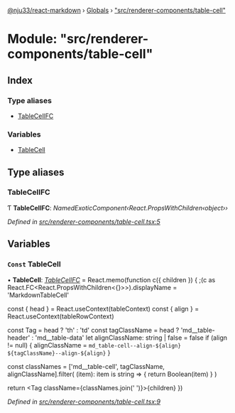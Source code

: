 [@nju33/react-markdown](../README.md) › [Globals](../globals.md) › ["src/renderer-components/table-cell"](_src_renderer_components_table_cell_.md)

# Module: "src/renderer-components/table-cell"

## Index

### Type aliases

* [TableCellFC](_src_renderer_components_table_cell_.md#tablecellfc)

### Variables

* [TableCell](_src_renderer_components_table_cell_.md#const-tablecell)

## Type aliases

###  TableCellFC

Ƭ **TableCellFC**: *NamedExoticComponent‹React.PropsWithChildren‹object››*

*Defined in [src/renderer-components/table-cell.tsx:5](https://github.com/nju33/react-markdown/blob/52ced5e/src/renderer-components/table-cell.tsx#L5)*

## Variables

### `Const` TableCell

• **TableCell**: *[TableCellFC](_src_renderer_components_table_cell_.md#tablecellfc)* = React.memo(function c({ children }) {
  ;(c as React.FC<React.PropsWithChildren<{}>>).displayName =
    'MarkdownTableCell'

  const { head } = React.useContext(tableContext)
  const { align } = React.useContext(tableRowContext)

  const Tag = head ? 'th' : 'td'
  const tagClassName = head ? 'md__table-header' : 'md__table-data'
  let alignClassName: string | false = false
  if (align != null) {
    alignClassName = `md_table-cell--align-${align} ${tagClassName}--align-${align}`
  }

  const classNames = ['md__table-cell', tagClassName, alignClassName].filter(
    (item): item is string => {
      return Boolean(item)
    }
  )

  return <Tag className={classNames.join(' ')}>{children}</Tag>
})

*Defined in [src/renderer-components/table-cell.tsx:9](https://github.com/nju33/react-markdown/blob/52ced5e/src/renderer-components/table-cell.tsx#L9)*
